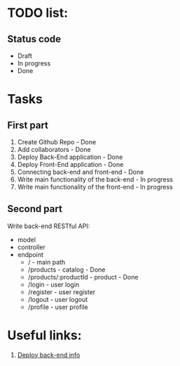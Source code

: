 # TODO list:
## Status code
- Draft
- In progress
- Done

# Tasks
## First part
1. Create Github Repo - Done
2. Add collaborators - Done
3. Deploy Back-End application - Done
4. Deploy Front-End application - Done
5. Connecting back-end and front-end - Done
6. Write main functionality of the back-end - In progress
7. Write main functionality of the front-end - In progress

## Second part
Write back-end RESTful API:
- model
- controller
- endpoint
  - /                     - main path
  - /products             - catalog - Done
  - /products/:productId  - product - Done
  - /login                - user login
  - /register             - user register
  - /logout               - user logout
  - /profile              - user profile
 





# Useful links: 
1. [Deploy back-end info](https://masteringbackend.com/posts/how-to-deploy-your-node-js-backend-project-to-vercel-a-step-by-step-guide)
